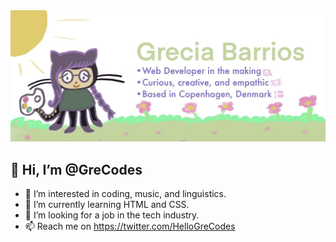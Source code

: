 <img src="https://raw.githubusercontent.com/GreCodes/GreCodes/main/310107306_5739531532766070_12540449708222737_n.jpg" alt="GreCodes" title="GreCodes as Octocat">
<!---
GreCodes/GreCodes is a ✨ special ✨ repository because its `README.md` (this file) appears on your GitHub profile.
You can click the Preview link to take a look at your changes.
--->

## 👋 Hi, I’m @GreCodes
- 👀 I’m interested in coding, music, and linguistics.
- 🌱 I’m currently learning HTML and CSS.
- 💞️ I’m looking for a job in the tech industry.
- 📫 Reach me on https://twitter.com/HelloGreCodes
```
